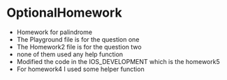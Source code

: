 # OptionalHomework
 - Homework for palindrome
 - The Playground file is for the question one
 - The Homework2 file is for the question two
 - none of them used any help function
 - Modified the code in the IOS_DEVELOPMENT which is the homework5
 - For homework4 I used some helper function
